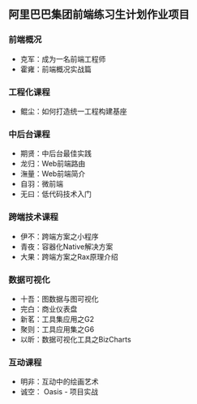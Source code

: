 ## 阿里巴巴集团前端练习生计划作业项目

### 前端概况

- 克军：成为一名前端工程师
- 霍雍：前端概况实战篇

### 工程化课程

- 鲲尘：如何打造统一工程构建基座

### 中后台课程

- 期贤：中后台最佳实践
- 龙归：Web前端路由
- 潕量：Web前端简介
- 自羽：微前端
- 无曰：低代码技术入门

### 跨端技术课程

- 伊不：跨端方案之小程序
- 青夜：容器化Native解决方案
- 大果：跨端方案之Rax原理介绍

### 数据可视化

- 十吾：图数据与图可视化
- 完白：商业仪表盘
- 新茗：工具集应用之G2
- 聚则：工具应用集之G6
- 以昕：数据可视化工具之BizCharts

### 互动课程

- 明非：互动中的绘画艺术
- 诚空： Oasis - 项目实战